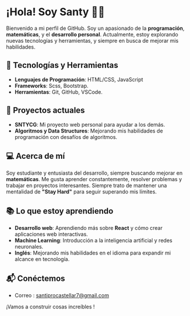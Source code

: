 # ¡Hola! Soy Santy 👨‍💻

Bienvenido a mi perfil de GitHub. Soy un apasionado de la **programación**, **matemáticas**, y el **desarrollo personal**. Actualmente, estoy explorando nuevas tecnologías y herramientas, y siempre en busca de mejorar mis habilidades.

## 🔧 Tecnologías y Herramientas

- **Lenguajes de Programación**: HTML/CSS, JavaScript
- **Frameworks**: Scss, Bootstrap.
- **Herramientas**: Git, GitHub, VSCode.

## 🌱 Proyectos actuales
- **SNTYCG**: Mi proyecto web personal para ayudar a los demás.  
- **Algoritmos y Data Structures**: Mejorando mis habilidades de programación con desafíos de algoritmos.
  
## 💻 Acerca de mí
Soy estudiante y entusiasta del desarrollo, siempre buscando mejorar en **matemáticas**. Me gusta aprender constantemente, resolver problemas y trabajar en proyectos interesantes. Siempre trato de mantener una mentalidad de **"Stay Hard"** para seguir superando mis límites.

## 📚 Lo que estoy aprendiendo
- **Desarrollo web**: Aprendiendo más sobre **React** y cómo crear aplicaciones web interactivas.
- **Machine Learning**: Introducción a la inteligencia artificial y redes neuronales.
- **Inglés**: Mejorando mis habilidades en el idioma para expandir mi alcance en tecnología.

## 📬 Conéctemos

- Correo : santiprocastellar7@gmail.com
  
¡Vamos a construir cosas increíbles !
